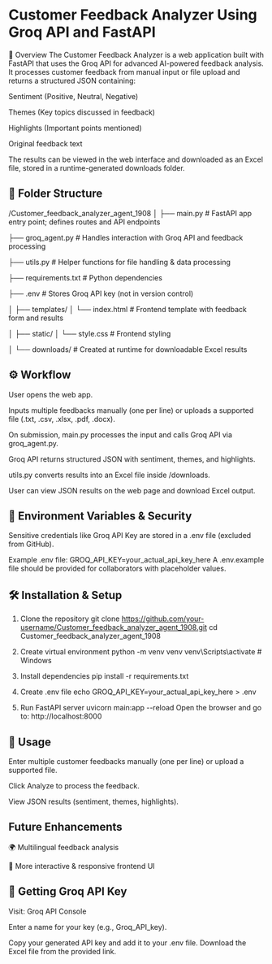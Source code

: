 # Customer Feedback Analyzer Using Groq API and FastAPI
📌 Overview
The Customer Feedback Analyzer is a web application built with FastAPI that uses the Groq API for advanced AI-powered feedback analysis.
It processes customer feedback from manual input or file upload and returns a structured JSON containing:

Sentiment (Positive, Neutral, Negative)

Themes (Key topics discussed in feedback)

Highlights (Important points mentioned)

Original feedback text

The results can be viewed in the web interface and downloaded as an Excel file, stored in a runtime-generated downloads folder.

## 📂 Folder Structure

/Customer_feedback_analyzer_agent_1908
│
├── main.py               # FastAPI app entry point; defines routes and API endpoints

├── groq_agent.py         # Handles interaction with Groq API and feedback processing

├── utils.py              # Helper functions for file handling & data processing

├── requirements.txt      # Python dependencies

├── .env                  # Stores Groq API key (not in version control)

│
├── templates/
│   └── index.html        # Frontend template with feedback form and results

│
├── static/
│   └── style.css         # Frontend styling

│
└── downloads/            # Created at runtime for downloadable Excel results

## ⚙️ Workflow
User opens the web app.

Inputs multiple feedbacks manually (one per line) or uploads a supported file (.txt, .csv, .xlsx, .pdf, .docx).

On submission, main.py processes the input and calls Groq API via groq_agent.py.

Groq API returns structured JSON with sentiment, themes, and highlights.

utils.py converts results into an Excel file inside /downloads.

User can view JSON results on the web page and download Excel output.

## 🔐 Environment Variables & Security
Sensitive credentials like Groq API Key are stored in a .env file (excluded from GitHub).

Example .env file:
GROQ_API_KEY=your_actual_api_key_here
A .env.example file should be provided for collaborators with placeholder values.

## 🛠 Installation & Setup

1. Clone the repository
git clone https://github.com/your-username/Customer_feedback_analyzer_agent_1908.git
cd Customer_feedback_analyzer_agent_1908

2. Create virtual environment
python -m venv venv
venv\Scripts\activate   # Windows

3. Install dependencies
pip install -r requirements.txt

4. Create .env file
echo GROQ_API_KEY=your_actual_api_key_here > .env

5. Run FastAPI server
uvicorn main:app --reload
Open the browser and go to:
http://localhost:8000

## 🚀 Usage
Enter multiple customer feedbacks manually (one per line) or upload a supported file.

Click Analyze to process the feedback.

View JSON results (sentiment, themes, highlights).

## Future Enhancements

🌍 Multilingual feedback analysis

🎨 More interactive & responsive frontend UI

## 🔑 Getting Groq API Key
Visit: Groq API Console

Enter a name for your key (e.g., Groq_API_key).

Copy your generated API key and add it to your .env file.
Download the Excel file from the provided link.

